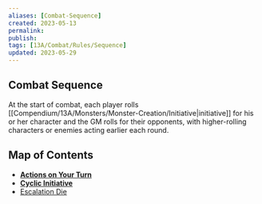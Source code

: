 ```yaml
---
aliases: [Combat-Sequence]
created: 2023-05-13
permalink: 
publish: 
tags: [13A/Combat/Rules/Sequence]
updated: 2023-05-29
---
```


## Combat Sequence

At the start of combat, each player rolls [[Compendium/13A/Monsters/Monster-Creation/Initiative|initiative]] for his or her character and the GM rolls for their opponents, with higher-rolling characters or enemies acting earlier each round.

## Map of Contents

- **[Actions on Your Turn](Compendium/13A/Combat-Rules/Combat-Sequence/Actions-on-Your-Turn/Actions-on-Your-Turn.md)**
- **[Cyclic Initiative](Compendium/13A/Combat-Rules/Combat-Sequence/Cyclic-Initiative/Cyclic-Initiative.md)**
- [Escalation Die](Compendium/13A/Combat-Rules/Combat-Sequence/Escalation-Die.md)


